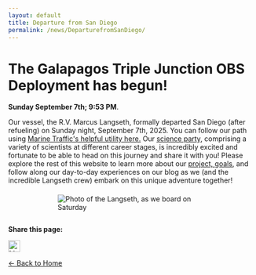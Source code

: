 ```yaml
---
layout: default
title: Departure from San Diego
permalink: /news/DeparturefromSanDiego/
---
```



<style>
  header {
    background-color: #0077be !important;
    background-image: linear-gradient(120deg, #003973, #0077be, #00c6ff) !important;
  }
</style>

# The Galapagos Triple Junction OBS Deployment has begun!

 **Sunday September 7th; 9:53 PM**.

Our vessel, the R.V. Marcus Langseth, formally departed San Diego (after refueling) on Sunday night, September 7th, 2025. You can follow our path using [Marine Traffic's helpful utility here.]([http://example.com](https://www.marinetraffic.com/en/ais/details/ships/shipid:435849/mmsi:367059880/imo:9010137/vessel:MARCUS_G_LANGSETH))
Our [science party](https://galapagostriplejunctionobs.github.io/experiment/team/), comprising a variety of scientists at different career stages, is incredibly excited and fortunate to be able to head on this journey and share it with you! Please explore the rest of this website to learn more about our [project, goals](https://galapagostriplejunctionobs.github.io/About/Rationale), and follow along our day-to-day experiences on our blog as we (and the incredible Langseth crew) embark on this unique adventure together! 

<img src="/assets/images/Langseth.png" alt="Photo of the Langseth, as we board on Saturday" style="max-width: 60%; height: auto; display: block; margin: 1.5em auto;" />



<div style="margin-top: 2em;">
  <p><strong>Share this page:</strong></p>

  <a href="https://www.linkedin.com/shareArticle?mini=true&url={{ page.url | absolute_url }}&title={{ page.title | uri_escape }}" target="_blank">
    <img src="https://cdn.jsdelivr.net/npm/simple-icons@v5/icons/linkedin.svg" alt="LinkedIn" width="24" height="24">
  </a>
</div>

[← Back to Home](/)
